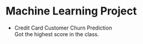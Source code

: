 # Machine Learning Project 
* Credit Card Customer Churn Prediction<br>
  Got the highest score in the class.

